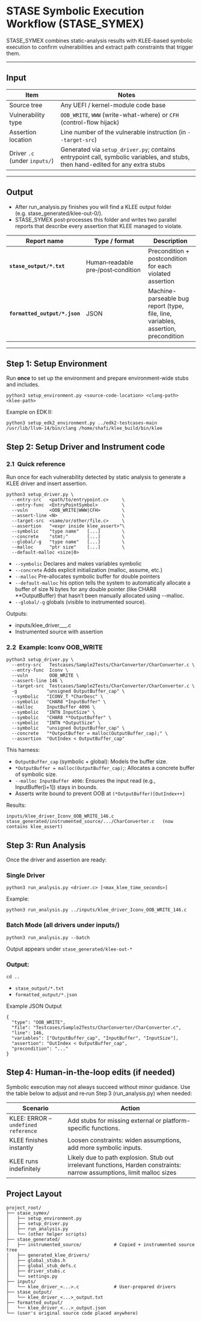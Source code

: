 # STASE Symbolic Execution Workflow (STASE_SYMEX)
STASE_SYMEX combines static-analysis results with KLEE-based symbolic execution to confirm vulnerabilities and extract path constraints that trigger them.

---

## Input

| Item                         | Notes                                                                 |
|------------------------------|-----------------------------------------------------------------------|
| Source tree                  | Any UEFI / kernel-module code base                                    |
| Vulnerability type           | `OOB_WRITE`, `WWW` (write-what-where) or `CFH` (control-flow hijack)  |
| Assertion location           | Line number of the vulnerable instruction (in `--target-src`)         |
| Driver `.c` (under `inputs/`)| Generated via `setup_driver.py`; contains entrypoint call, symbolic variables, and stubs, then hand-edited for any extra stubs |

---

## Output
- After run_analysis.py finishes you will find a KLEE output folder (e.g. stase_generated/klee-out-0/).
- STASE_SYMEX post‑processes this folder and writes two parallel reports that describe every assertion that KLEE managed to violate.
  
| Report name               | Type / format | Description      |
| ------------------------- | ------------- | -------------------------------------------------------------------------- |
| **`stase_output/*.txt`** | Human‑readable pre‑/post‑condition | Precondition + postcondition for each violated assertion  |
| **`formatted_output/*.json`**   | JSON | Machine-parseable bug report (type, file, line, variables, assertion, precondition|

---

## Step 1: Setup Environment

Run **once** to set up the environment and prepare environment-wide stubs and includes.

```
python3 setup_environment.py <source-code-location> <clang-path> <klee-path>
```
Example on EDK II:
```
python3 setup_edk2_environment.py ../edk2-testcases-main /usr/lib/llvm-14/bin/clang /home/shafi/klee_build/bin/klee
```

## Step 2: Setup Driver and Instrument code
### 2.1  Quick reference
Run once for each vulnerability detected by static analysis to generate a KLEE driver and insert assertion.
```
python3 setup_driver.py \
  --entry-src   <path/to/entrypoint.c>     \
  --entry-func  <EntryPointSymbol>         \
  --vuln        <OOB_WRITE|WWW|CFH>        \
  --assert-line <N>                        \
  --target-src  <same/or/other/file.c>     \
  --assertion   "<expr inside klee_assert>"\
  --symbolic    "type name"   [...]        \
  --concrete    "stmt;"       [...]        \
  --global/-g   "type name"   [...]        \
  --malloc      "ptr size"    [...]        \
  --default-malloc <size|0>
```
- `--symbolic` Declares and makes variables symbolic
- `--concrete` Adds explicit initialization (malloc, assume, etc.)
- `--malloc` Pre-allocates symbolic buffer for double pointers
- `--default-malloc` his option tells the system to automatically allocate a buffer of size N bytes for any double pointer (like CHAR8 **OutputBuffer) that hasn’t been manually allocated using --malloc.
- `--global/-g` globals (visible to instrumented source).

Outputs:

- inputs/klee_driver___.c
- Instrumented source with assertion


### 2.2  Example: Iconv OOB_WRITE
```
python3 setup_driver.py \
  --entry-src   Testcases/Sample2Tests/CharConverter/CharConverter.c \
  --entry-func  Iconv \
  --vuln        OOB_WRITE \
  --assert-line 146 \
  --target-src  Testcases/Sample2Tests/CharConverter/CharConverter.c \
  -g           "unsigned OutputBuffer_cap" \
  --symbolic   "ICONV_T *CharDesc" \
  --symbolic   "CHAR8 *InputBuffer" \
  --malloc     InputBuffer 4096 \
  --symbolic   "INTN InputSize" \
  --symbolic   "CHAR8 **OutputBuffer" \
  --symbolic   "INTN *OutputSize" \
  --symbolic   "unsigned OutputBuffer_cap" \
  --concrete   "*OutputBuffer = malloc(OutputBuffer_cap);" \
  --assertion  "OutIndex < OutputBuffer_cap"
```
This harness:
- `OutputBuffer_cap` (symbolic + global): Models the buffer size.
- `*OutputBuffer = malloc(OutputBuffer_cap)`;: Allocates a concrete buffer of symbolic size.
- `--malloc InputBuffer 4096`: Ensures the input read (e.g., InputBuffer[i+1]) stays in bounds.
- Asserts write bound to prevent OOB at `(*OutputBuffer)[OutIndex++]`

Results:
```
inputs/klee_driver_Iconv_OOB_WRITE_146.c
stase_generated/instrumented_source/.../CharConverter.c   (now contains klee_assert)
```

## Step 3: Run Analysis

Once the driver and assertion are ready:

### Single Driver
```
python3 run_analysis.py <driver.c> [<max_klee_time_seconds>]

```

Example:
```
python3 run_analysis.py ../inputs/klee_driver_Iconv_OOB_WRITE_146.c 
```

###  Batch Mode (all drivers under inputs/)
```
python3 run_analysis.py --batch

```
Output appears under `stase_generated/klee-out-*`

### Output:
``` cd .. ```
- `stase_output/*.txt`
- `formatted_output/*.json`

Example JSON Output
```
{
  "type": "OOB_WRITE",
  "file": "Testcases/Sample2Tests/CharConverter/CharConverter.c",
  "line": 146,
  "variables": ["OutputBuffer_cap", "InputBuffer", "InputSize"],
  "assertion": "OutIndex < OutputBuffer_cap",
  "precondition": "..."
}
```

## Step 4: Human-in-the-loop edits (if needed)
Symbolic execution may not always succeed without minor guidance. Use the table below to adjust and re‑run Step 3  (run_analysis.py) when needed:

| Scenario                                                  | Action| 
|-----------------------------------------------------------|------ |
|KLEE: ERROR – `undefined reference`| Add stubs for missing external or platform-specific functions.|
|KLEE finishes instantly  | Loosen constraints: widen assumptions, add more symbolic inputs.|
|KLEE runs indefinitely | Likely due to path explosion. Stub out irrelevant functions, Harden constraints: narrow assumptions, limit malloc sizes |

##  Project Layout
```
project_root/
├── stase_symex/
│   ├── setup_environment.py
│   ├── setup_driver.py
│   ├── run_analysis.py
│   └── (other helper scripts)
├── stase_generated/
│   ├── instrumented_source/            # Copied + instrumented source tree
│   ├── generated_klee_drivers/
│   ├── global_stubs.h
│   ├── global_stub_defs.c
│   ├── driver_stubs.c
│   └── settings.py
├── inputs/
│   └── klee_driver_<...>.c             # User-prepared drivers
├── stase_output/
│   └── klee_driver_<...>_output.txt  
├── formatted_output/
│   └── klee_driver_<...>_output.json  
└── (user's original source code placed anywhere)

```
